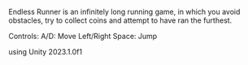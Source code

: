 Endless Runner is an infinitely long running game, in which you avoid obstacles, try to collect coins and attempt to have ran the furthest.

Controls:
A/D: Move Left/Right
Space: Jump

using Unity 2023.1.0f1
